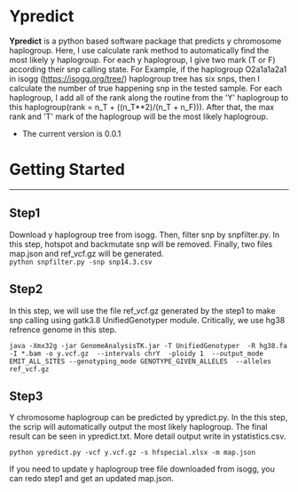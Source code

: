 # Ypredict   
**Ypredict** is a python based software package that predicts y chromosome haplogroup. Here, I use calculate rank method to automatically find the most likely y haplogroup. For each y haplogroup, I give two mark (T or F) according their snp calling state. For Example, if the haplogroup O2a1a1a2a1 in isogg (<https://isogg.org/tree/>) haplogroup tree has six snps, then I calculate the number of true happening snp in the tested sample. For each haplogroup, I add all of the  rank along the routine from the 'Y' haplogroup to this haplogroup(rank = n_T + ((n_T**2)/(n_T + n_F))). After that, the max rank and 'T' mark of the haplogroup will be the most likely haplogroup. 
* The current version is 0.0.1  

# Getting Started
***
## Step1  
Download y haplogroup tree from isogg. Then, filter snp by snpfilter.py. In this step, hotspot and backmutate snp will be removed. Finally, two files map.json and ref_vcf.gz will be generated.  
`python snpfilter.py -snp snp14.3.csv`  
## Step2  
In this step, we will use the file ref_vcf.gz generated by the step1 to make snp calling using gatk3.8 UnifiedGenotyper module. Critically, we use hg38 refrence genome in this step.

`java -Xmx32g -jar GenomeAnalysisTK.jar -T UnifiedGenotyper 
-R hg38.fa -I *.bam -o y.vcf.gz 
--intervals chrY 
-ploidy 1 
--output_mode EMIT_ALL_SITES --genotyping_mode GENOTYPE_GIVEN_ALLELES 
--alleles ref_vcf.gz `  
## Step3  
Y chromosome haplogroup can be predicted by ypredict.py. In the this step, the scrip will automatically output the most likely haplogroup. The final result can be seen in ypredict.txt. More detail output write in ystatistics.csv.

`python ypredict.py -vcf y.vcf.gz -s hfspecial.xlsx -m map.json`

If you need to update y haplogroup tree file downloaded from isogg, you can redo step1 and get an updated map.json.